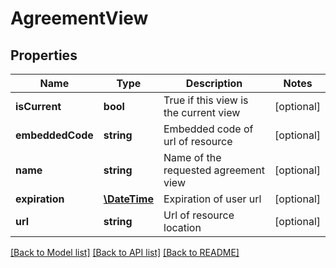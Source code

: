 # AgreementView

## Properties
Name | Type | Description | Notes
------------ | ------------- | ------------- | -------------
**isCurrent** | **bool** | True if this view is the current view | [optional] 
**embeddedCode** | **string** | Embedded code of url of resource | [optional] 
**name** | **string** | Name of the requested agreement view | [optional] 
**expiration** | [**\DateTime**](\DateTime.md) | Expiration of user url | [optional] 
**url** | **string** | Url of resource location | [optional] 

[[Back to Model list]](../README.md#documentation-for-models) [[Back to API list]](../README.md#documentation-for-api-endpoints) [[Back to README]](../README.md)


